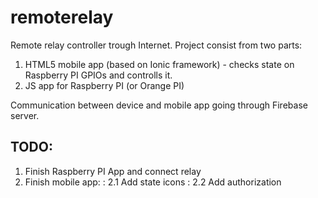 # remoterelay
Remote relay controller trough Internet.
Project consist from two parts:
1. HTML5 mobile app (based on Ionic framework) - checks state on Raspberry PI GPIOs and controlls it.
2. JS app for Raspberry PI (or Orange PI)

Communication between device and mobile app going through Firebase server.

## TODO:
1. Finish Raspberry PI App and connect relay
2. Finish mobile app:
: 2.1 Add state icons
: 2.2 Add authorization
